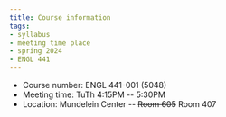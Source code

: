 ```yaml
---
title: Course information
tags:
- syllabus
- meeting time place
- spring 2024
- ENGL 441
---
```

- Course number: ENGL 441-001 (5048)
- Meeting time: TuTh 4:15PM -- 5:30PM
- Location: Mundelein Center -- ~~Room 605~~ Room 407
